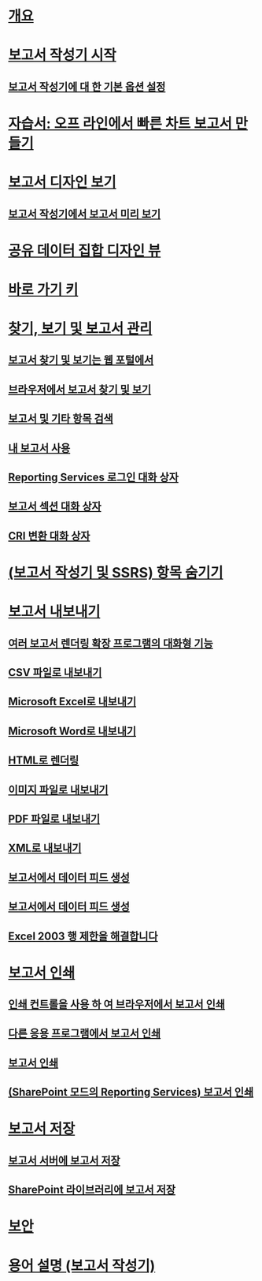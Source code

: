 # [개요](report-builder-in-sql-server-2016.md)  
# [보고서 작성기 시작](start-report-builder.md)  
## [보고서 작성기에 대 한 기본 옵션 설정](set-default-options-for-report-builder.md)  
# [자습서: 오프 라인에서 빠른 차트 보고서 만들기](tutorial-create-a-quick-chart-report-offline-report-builder.md)  
# [보고서 디자인 보기](report-design-view-report-builder.md)  
## [보고서 작성기에서 보고서 미리 보기](previewing-reports-in-report-builder.md)  
# [공유 데이터 집합 디자인 뷰](shared-dataset-design-view-report-builder.md)  
# [바로 가기 키](keyboard-shortcuts-report-builder.md)  
# [찾기, 보기 및 보고서 관리](finding-viewing-and-managing-reports-report-builder-and-ssrs.md)  
## [보고서 찾기 및 보기는 웹 포털에서](finding-and-viewing-reports-in-the-web-portal-report-builder-and-ssrs.md)  
## [브라우저에서 보고서 찾기 및 보기](finding-and-viewing-reports-with-a-browser-report-builder-and-ssrs.md)  
## [보고서 및 기타 항목 검색](searching-for-reports-and-other-items-report-builder-and-ssrs.md)  
## [내 보고서 사용](using-my-reports-report-builder-and-ssrs.md)  
## [Reporting Services 로그인 대화 상자](reporting-services-login-dialog-box-report-builder.md)  
## [보고서 섹션 대화 상자](report-sections-dialog-box-report-builder.md)  
## [CRI 변환 대화 상자](convert-cri-dialog-box-report-builder.md)  
# [(보고서 작성기 및 SSRS) 항목 숨기기](hide-an-item-report-builder-and-ssrs.md)  
# [보고서 내보내기](export-reports-report-builder-and-ssrs.md)  
## [여러 보고서 렌더링 확장 프로그램의 대화형 기능](interactive-functionality-different-report-rendering-extensions.md)  
## [CSV 파일로 내보내기](exporting-to-a-csv-file-report-builder-and-ssrs.md)  
## [Microsoft Excel로 내보내기](exporting-to-microsoft-excel-report-builder-and-ssrs.md)  
## [Microsoft Word로 내보내기](exporting-to-microsoft-word-report-builder-and-ssrs.md)  
## [HTML로 렌더링](rendering-to-html-report-builder-and-ssrs.md)  
## [이미지 파일로 내보내기](exporting-to-an-image-file-report-builder-and-ssrs.md)  
## [PDF 파일로 내보내기](exporting-to-a-pdf-file-report-builder-and-ssrs.md)  
## [XML로 내보내기](exporting-to-xml-report-builder-and-ssrs.md)  
## [보고서에서 데이터 피드 생성](generating-data-feeds-from-reports-report-builder-and-ssrs.md)  
## [보고서에서 데이터 피드 생성](generate-data-feeds-from-a-report-report-builder-and-ssrs.md)  
## [Excel 2003 행 제한을 해결합니다](work-around-the-excel-2003-row-limitation.md)  
# [보고서 인쇄](print-reports-report-builder-and-ssrs.md)  
## [인쇄 컨트롤을 사용 하 여 브라우저에서 보고서 인쇄](print-reports-from-a-browser-with-the-print-control-report-builder-and-ssrs.md)  
## [다른 응용 프로그램에서 보고서 인쇄](print-reports-from-other-applications-report-builder-and-ssrs.md)  
## [보고서 인쇄](print-a-report-report-builder-and-ssrs.md)  
## [(SharePoint 모드의 Reporting Services) 보고서 인쇄](print-a-report-reporting-services-in-sharepoint-mode.md)  
# [보고서 저장](saving-reports-report-builder.md)  
## [보고서 서버에 보고서 저장](save-reports-to-a-report-server-report-builder.md)  
## [SharePoint 라이브러리에 보고서 저장](save-a-report-to-a-sharepoint-library-report-builder.md)  
# [보안](security-report-builder.md)  
# [용어 설명 (보고서 작성기)](glossary-report-builder.md)  
